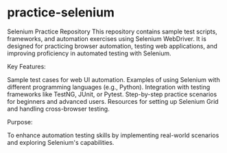 # practice-selenium
Selenium Practice Repository
This repository contains sample test scripts, frameworks, and automation exercises using Selenium WebDriver. It is designed for practicing browser automation, testing web applications, and improving proficiency in automated testing with Selenium.

Key Features:

Sample test cases for web UI automation.
Examples of using Selenium with different programming languages (e.g., Python).
Integration with testing frameworks like TestNG, JUnit, or Pytest.
Step-by-step practice scenarios for beginners and advanced users.
Resources for setting up Selenium Grid and handling cross-browser testing.

Purpose:

To enhance automation testing skills by implementing real-world scenarios and exploring Selenium's capabilities.


